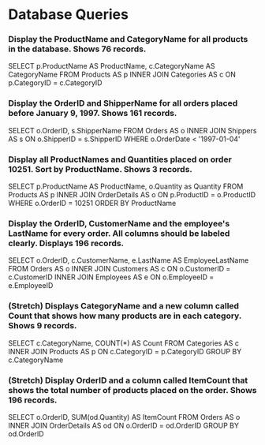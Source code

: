 # Database Queries

### Display the ProductName and CategoryName for all products in the database. Shows 76 records.
SELECT p.ProductName AS ProductName, c.CategoryName AS CategoryName FROM Products AS p INNER JOIN Categories AS c ON p.CategoryID = c.CategoryID

### Display the OrderID and ShipperName for all orders placed before January 9, 1997. Shows 161 records.
SELECT o.OrderID, s.ShipperName FROM Orders AS o INNER JOIN Shippers AS s ON o.ShipperID = s.ShipperID WHERE o.OrderDate < '1997-01-04'

### Display all ProductNames and Quantities placed on order 10251. Sort by ProductName. Shows 3 records.
SELECT p.ProductName AS ProductName, o.Quantity as Quantity FROM Products AS p INNER JOIN OrderDetails AS o ON p.ProductID = o.ProductID WHERE o.OrderID = 10251 ORDER BY ProductName

### Display the OrderID, CustomerName and the employee's LastName for every order. All columns should be labeled clearly. Displays 196 records.
SELECT o.OrderID, c.CustomerName, e.LastName AS EmployeeLastName FROM Orders AS o INNER JOIN Customers AS c ON o.CustomerID = c.CustomerID INNER JOIN Employees AS e ON o.EmployeeID = e.EmployeeID

### (Stretch)  Displays CategoryName and a new column called Count that shows how many products are in each category. Shows 9 records.
SELECT c.CategoryName, COUNT(*) AS Count FROM Categories AS c INNER JOIN Products AS p ON c.CategoryID = p.CategoryID GROUP BY c.CategoryName

### (Stretch) Display OrderID and a  column called ItemCount that shows the total number of products placed on the order. Shows 196 records. 
SELECT o.OrderID, SUM(od.Quantity) AS ItemCount FROM Orders AS o INNER JOIN OrderDetails AS od ON o.OrderID = od.OrderID GROUP BY od.OrderID

